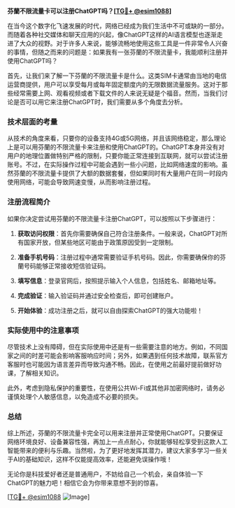 **芬蘭不限流量卡可以注册ChatGPT吗？[[TG💪+ @esim1088](https://t.me/s/esim1088)]**

在当今这个数字化飞速发展的时代，网络已经成为我们生活中不可或缺的一部分。而随着各种社交媒体和聊天应用的兴起，像ChatGPT这样的AI语言模型也逐渐走进了大众的视野。对于许多人来说，能够流畅地使用这些工具是一件非常令人兴奋的事情，但随之而来的问题是：如果我有一张芬蘭的不限流量卡，我能顺利注册并使用ChatGPT吗？

首先，让我们来了解一下芬蘭的不限流量卡是什么。这类SIM卡通常由当地的电信运营商提供，用户可以享受每月或每年固定额度内的无限数据流量服务。这对于那些经常需要上网、观看视频或者下载文件的人来说无疑是个福音。然而，当我们讨论是否可以用它来注册ChatGPT时，我们需要从多个角度去分析。

### 技术层面的考量

从技术的角度来看，只要你的设备支持4G或5G网络，并且该网络稳定，那么理论上是可以用芬蘭的不限流量卡来注册和使用ChatGPT的。ChatGPT本身并没有对用户的地理位置做特别严格的限制，只要你能正常连接到互联网，就可以尝试注册账号。不过，在实际操作过程中可能会遇到一些小问题，比如网络速度的影响。虽然芬蘭的不限流量卡提供了大额的数据套餐，但如果同时有大量用户在同一时段内使用网络，可能会导致网速变慢，从而影响注册过程。

### 注册流程简介

如果你决定尝试用芬蘭的不限流量卡注册ChatGPT，可以按照以下步骤进行：

1. **获取访问权限**：首先你需要确保自己符合注册条件。一般来说，ChatGPT对所有国家开放，但某些地区可能由于政策原因受到一定限制。
   
2. **准备手机号码**：注册过程中通常需要验证手机号码。因此，你需要确保你的芬蘭号码能够正常接收短信验证码。

3. **填写信息**：登录官网后，按照提示输入个人信息，包括姓名、邮箱地址等。

4. **完成验证**：输入验证码并通过安全检查后，即可创建账户。

5. **开始体验**：成功注册之后，就可以自由探索ChatGPT的强大功能啦！

### 实际使用中的注意事项

尽管技术上没有障碍，但在实际使用中还是有一些需要注意的地方。例如，不同国家之间的时差可能会影响客服响应时间；另外，如果遇到任何技术故障，联系官方客服时也可能因为语言差异而导致沟通不畅。因此，在使用之前最好提前做好功课，了解相关知识。

此外，考虑到隐私保护的重要性，在使用公共Wi-Fi或其他非加密网络时，请务必谨慎处理个人敏感信息，以免造成不必要的损失。

### 总结

综上所述，芬蘭的不限流量卡完全可以用来注册并正常使用ChatGPT。只要保证网络环境良好、设备兼容性强，再加上一点点耐心，你就能够轻松享受到这款人工智能带来的便利与乐趣。当然啦，为了更好地发挥其潜力，建议大家多学习一些关于AI的基础知识，这样不仅能提高效率，还能避免误操作哦！

无论你是科技爱好者还是普通用户，不妨给自己一个机会，亲自体验一下ChatGPT的魅力吧！相信它会为你带来意想不到的惊喜。

[[TG💪+ @esim1088](https://t.me/s/esim1088) ![Image](https://i.postimg.cc/4NQfJmqS/Snipaste-2025-05-13-00-14-12.png)]